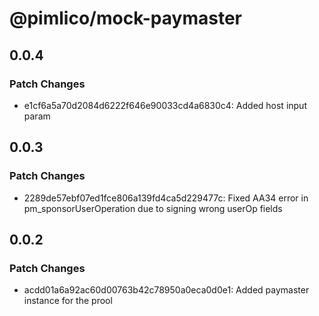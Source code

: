 # @pimlico/mock-paymaster

## 0.0.4

### Patch Changes

- e1cf6a5a70d2084d6222f646e90033cd4a6830c4: Added host input param

## 0.0.3

### Patch Changes

- 2289de57ebf07ed1fce806a139fd4ca5d229477c: Fixed AA34 error in pm_sponsorUserOperation due to signing wrong userOp fields

## 0.0.2

### Patch Changes

- acdd01a6a92ac60d00763b42c78950a0eca0d0e1: Added paymaster instance for the prool

